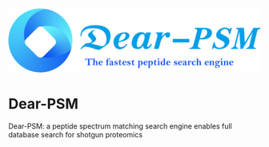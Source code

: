 # <p align="center" width="50">![image](./png/icon.png)</p> 
# Dear-PSM
Dear-PSM: a peptide spectrum matching search engine enables full database search for shotgun proteomics
